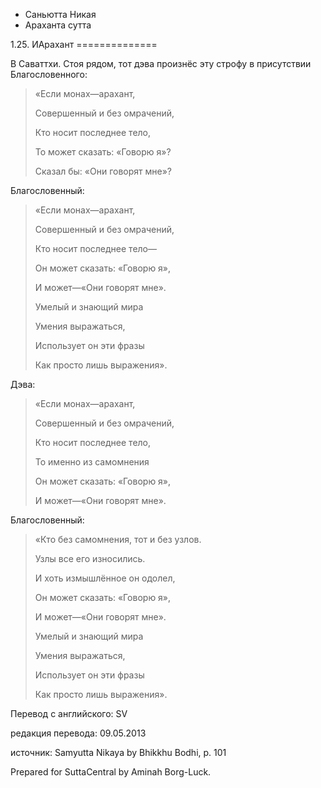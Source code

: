 









* Саньютта Никая
* Араханта сутта


1\.25\. ИАрахант
\=\=\=\=\=\=\=\=\=\=\=\=\=\=



В Саваттхи\. Стоя рядом, тот дэва произнёс эту строфу в присутствии Благословенного:



> «Если монах—арахант,  
> 
> Совершенный и без омрачений,  
> 
> Кто носит последнее тело,  
> 
> То может сказать: «Говорю я»?  
> 
> Сказал бы: «Они говорят мне»?


Благословенный:



> «Если монах—арахант,  
> 
> Совершенный и без омрачений,  
> 
> Кто носит последнее тело—  
> 
> Он может сказать: «Говорю я»,  
> 
> И может—«Они говорят мне»\.  
> 
> Умелый и знающий мира  
> 
> Умения выражаться,  
> 
> Использует он эти фразы  
> 
> Как просто лишь выражения»\.


Дэва:



> «Если монах—арахант,  
> 
> Совершенный и без омрачений,  
> 
> Кто носит последнее тело,  
> 
> То именно из самомнения  
> 
> Он может сказать: «Говорю я»,  
> 
> И может—«Они говорят мне»\.


Благословенный:



> «Кто без самомнения, тот и без узлов\.  
> 
> Узлы все его износились\.  
> 
> И хоть измышлённое он одолел,  
> 
> Он может сказать: «Говорю я»,  
> 
> И может—«Они говорят мне»\.  
> 
> Умелый и знающий мира  
> 
> Умения выражаться,  
> 
> Использует он эти фразы  
> 
> Как просто лишь выражения»\.



Перевод с английского: SV


редакция перевода: 09\.05\.2013


источник: Samyutta Nikaya by Bhikkhu Bodhi, p\. 101


Prepared for SuttaCentral by Aminah Borg\-Luck\.






